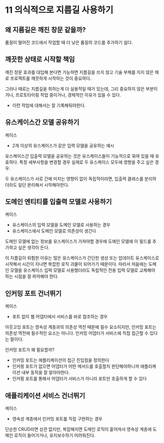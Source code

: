 # 11 의식적으로 지름길 사용하기

## 왜 지름길은 깨진 창문 같을까?
품질이 떨어진 코드에서 작업할 때 더 낮은 품질의 코드를 추가하기 쉽다. 

## 깨끗한 상태로 시작할 책임
깨진 창문 효과를 대입해 본다면 가능하면 지름길을 쓰지 않고 기술 부채를 지지 않은 채로 프로젝트를 깨끗하게 시작하는 것이 중요하다. 

그러나 때로는 지름길을 취하는게 더 실용적일 때가 있는데, 그리 중요하지 않은 부분이거나, 프로토타이핑 작업 중이거나, 경제적인 이유가 있을 수 있다. 
- 이런 작업에 대해서는 잘 기록해둬야한다. 

## 유스케이스간 모델 공유하기
케이스
- 2개 이상의 유스케이스가 같은 입력 모델을 공유하는 예시

유스케이스간 입출력 모델을 공유하는 것은 유스케이스들이 기능적으로 묶여 있을 때 유효하다. 특정 세부사항을 변경할 경우 실제로 두 유스케이스 모두에 영향을 주고 싶은 경우.

두 유스케이스가 서로 간에 미치는 영향이 없이 독립적이라면, 입출력 클래스를 분리하더라도 일단 분리해서 시작해야한다. 

## 도메인 엔티티를 입출력 모델로 사용하기
케이스
- 유스케이스의 입력 모델을 도메인 모델로 사용하는 경우
- 유스케이스에서 도메인 모델로 의존성이 생긴다

도메인 모델에 없는 정보를 유스케이스가 가져야할 경우에 도메인 모델에 이 필드를 추가하고 싶은 생각이 든다. 

이 지름길이 위험한 이유는 많은 유스케이스가 간단한 생성 또는 업데이트 유스케이스로 시작해서 시간이 지나면 복잡한 로직 괴물이 되어가기 때문이다. 따라서 처음에는 도메인 모델을 유스케이스 입력 모델로 사용했더라도 독립적인 전용 입력 모델로 교체해야 하는 시점을 잘 파악해야 한다. 

## 인커밍 포트 건너뛰기
케이스
- 포트 없이 웹 어댑터에서 서비스를 바로 참조하는 경우

아웃고잉 포트는 영속성 계층과의 의존성 역전 때문에 필수 요소이지만, 인커밍 포트는 의존성 역전에 필수적인 요소는 아니다. 인커밍 어댑터가 서비스에 직접 접근할 수 있다는 말이다. 

인커밍 포트가 왜 필요할까?
- 인커밍 포트는 애플리케이션의 접근 진입점을 정의한다
- 인커핑 포트가 없으면 어댑터가 어떤 메서드를 호출할지 판단해야하니까 애플리케이션 내부 동작을 잘 알아야한다. 
- 인커핑 포트를 통해서 어댑터가 서비스가 아니라 포트만 호출하게 할 수 있다

## 애플리케이션 서비스 건너뛰기
케이스
- 영속성 계층에서 인커밍 포트를 직접 구현하는 경우

단순한 CRUD라면 상관 없지만, 복잡해지면 도메인 로직이 흩어져서 영속성 계층에 도메인 로직이 들어가거나, 유지보수하기 어려워진다. 

